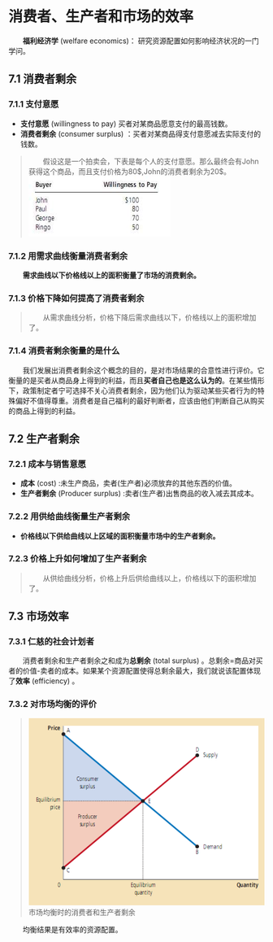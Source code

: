 # 消费者、生产者和市场的效率 #
&emsp;&emsp;**福利经济学** (welfare economics)： 研究资源配置如何影响经济状况的一门学问。

## 7.1 消费者剩余 ##

### 7.1.1 支付意愿 ###
<!--&emsp;&emsp;**支付意愿** (willingness to pay) 买者对某商品愿意支付的最高钱数。-->
* **支付意愿** (willingness to pay) 买者对某商品愿意支付的最高钱数。
* **消费者剩余** (consumer surplus) ：买者对某商品得支付意愿减去实际支付的钱数。
>&emsp;&emsp;假设这是一个拍卖会，下表是每个人的支付意愿。那么最终会有John获得这个商品，而且支付价格为80\$,John的消费者剩余为20\$。  
> ![png](./pic/18.png "surplus")

### 7.1.2 用需求曲线衡量消费者剩余 ###
&emsp;&emsp;**需求曲线以下价格线以上的面积衡量了市场的消费剩余。**

### 7.1.3 价格下降如何提高了消费者剩余 ###
>&emsp;&emsp;从需求曲线分析，价格下降后需求曲线以下，价格线以上的面积增加了。

### 7.1.4 消费者剩余衡量的是什么 ###
&emsp;&emsp;我们发展出消费者剩余这个概念的目的，是对市场结果的合意性进行评价。它衡量的是买者从商品身上得到的利益，而且**买者自己也是这么认为的**。在某些情形下，政策制定者宁可选择不关心消费者剩余，因为他们认为驱动某些买者行为的特殊偏好不值得尊重。消费者是自己福利的最好判断者，应该由他们判断自己从购买的商品上得到的利益。

## 7.2 生产者剩余 ##

### 7.2.1 成本与销售意愿 ###
* **成本** (cost) :未生产商品，卖者(生产者)必须放弃的其他东西的价值。
* **生产者剩余** (Producer surplus) :卖者(生产者)出售商品的收入减去其成本。

### 7.2.2 用供给曲线衡量生产者剩余 ###
* **价格线以下供给曲线以上区域的面积衡量市场中的生产者剩余。**

### 7.2.3 价格上升如何增加了生产者剩余 ###
>&emsp;&emsp;从供给曲线分析，价格上升后供给曲线以上，价格线以下的面积增加了。

## 7.3 市场效率 ##

### 7.3.1 仁慈的社会计划者 ###
&emsp;&emsp;消费者剩余和生产者剩余之和成为**总剩余** (total surplus) 。总剩余=商品对买者的价值-卖者的成本。如果某个资源配置使得总剩余最大，我们就说该配置体现了**效率** (efficiency) 。

### 7.3.2 对市场均衡的评价 ###
>![png](./pic/19.png)  
>市场均衡时的消费者和生产者剩余

&emsp;&emsp;均衡结果是有效率的资源配置。

